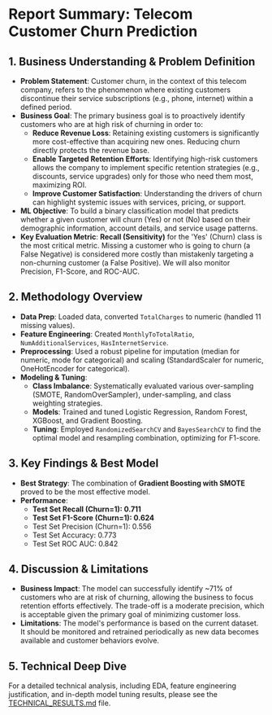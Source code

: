 # Report Summary: Telecom Customer Churn Prediction

## 1. Business Understanding & Problem Definition
- **Problem Statement**: Customer churn, in the context of this telecom company, refers to the phenomenon where existing customers discontinue their service subscriptions (e.g., phone, internet) within a defined period.
- **Business Goal**: The primary business goal is to proactively identify customers who are at high risk of churning in order to:
    - **Reduce Revenue Loss**: Retaining existing customers is significantly more cost-effective than acquiring new ones. Reducing churn directly protects the revenue base.
    - **Enable Targeted Retention Efforts**: Identifying high-risk customers allows the company to implement specific retention strategies (e.g., discounts, service upgrades) only for those who need them most, maximizing ROI.
    - **Improve Customer Satisfaction**: Understanding the drivers of churn can highlight systemic issues with services, pricing, or support.
- **ML Objective**: To build a binary classification model that predicts whether a given customer will churn (Yes) or not (No) based on their demographic information, account details, and service usage patterns.
- **Key Evaluation Metric**: **Recall (Sensitivity)** for the 'Yes' (Churn) class is the most critical metric. Missing a customer who is going to churn (a False Negative) is considered more costly than mistakenly targeting a non-churning customer (a False Positive). We will also monitor Precision, F1-Score, and ROC-AUC.

## 2. Methodology Overview
- **Data Prep**: Loaded data, converted `TotalCharges` to numeric (handled 11 missing values).
- **Feature Engineering**: Created `MonthlyToTotalRatio`, `NumAdditionalServices`, `HasInternetService`.
- **Preprocessing**: Used a robust pipeline for imputation (median for numeric, mode for categorical) and scaling (StandardScaler for numeric, OneHotEncoder for categorical).
- **Modeling & Tuning**:
    - **Class Imbalance**: Systematically evaluated various over-sampling (SMOTE, RandomOverSampler), under-sampling, and class weighting strategies.
    - **Models**: Trained and tuned Logistic Regression, Random Forest, XGBoost, and Gradient Boosting.
    - **Tuning**: Employed `RandomizedSearchCV` and `BayesSearchCV` to find the optimal model and resampling combination, optimizing for F1-score.

## 3. Key Findings & Best Model
- **Best Strategy**: The combination of **Gradient Boosting with SMOTE** proved to be the most effective model.
- **Performance**:
    - **Test Set Recall (Churn=1): 0.711**
    - **Test Set F1-Score (Churn=1): 0.624**
    - Test Set Precision (Churn=1): 0.556
    - Test Set Accuracy: 0.773
    - Test Set ROC AUC: 0.842

## 4. Discussion & Limitations
- **Business Impact**: The model can successfully identify ~71% of customers who are at risk of churning, allowing the business to focus retention efforts effectively. The trade-off is a moderate precision, which is acceptable given the primary goal of minimizing customer loss.
- **Limitations**: The model's performance is based on the current dataset. It should be monitored and retrained periodically as new data becomes available and customer behaviors evolve.

## 5. Technical Deep Dive
For a detailed technical analysis, including EDA, feature engineering justification, and in-depth model tuning results, please see the [TECHNICAL_RESULTS.md](TECHNICAL_RESULTS.md) file.